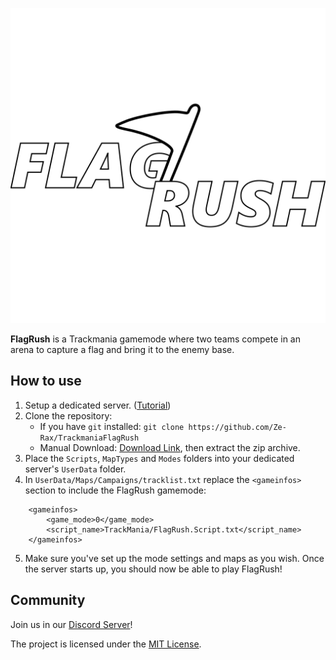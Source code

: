 ![FlagRush Logo](Assets/flag_rush_logo.png)

**FlagRush** is a Trackmania gamemode where two teams compete in an arena to capture a flag and bring it to the enemy base.

## How to use

1. Setup a dedicated server. ([Tutorial](https://forums.ubisoft.com/showthread.php/2242192-Tutorial-Trackmania-2020-Dedicated-Server))
2. Clone the repository:
	-	If you have `git` installed: `git clone https://github.com/Ze-Rax/TrackmaniaFlagRush`
	- Manual Download: [Download Link](https://github.com/Ze-Rax/TrackmaniaFlagRush/archive/refs/heads/main.zip), then extract the zip archive.
3. Place the `Scripts`, `MapTypes` and `Modes` folders into your dedicated server's `UserData` folder.
4. In `UserData/Maps/Campaigns/tracklist.txt` replace the `<gameinfos>` section to include the FlagRush gamemode:
```
	<gameinfos>
		<game_mode>0</game_mode>
		<script_name>TrackMania/FlagRush.Script.txt</script_name>
	</gameinfos>
```
5. Make sure you've set up the mode settings and maps as you wish. Once the server starts up, you should now be able to play FlagRush!

## Community

Join us in our [Discord Server](https://discord.gg/J6ApdyRqEZ)!

The project is licensed under the [MIT License](LICENSE).